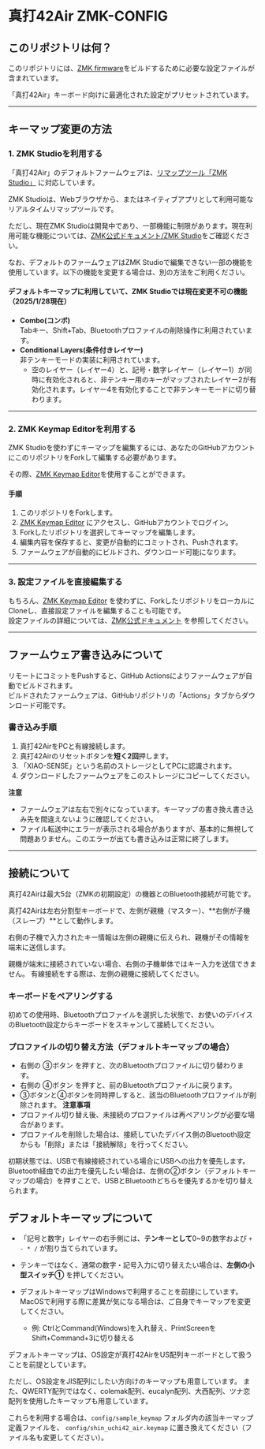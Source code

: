 # 真打42Air ZMK-CONFIG

## このリポジトリは何？

このリポジトリには、[ZMK firmware](https://zmk.dev)をビルドするために必要な設定ファイルが含まれています。  

「真打42Air」キーボード向けに最適化された設定がプリセットされています。

---

## キーマップ変更の方法

### 1. ZMK Studioを利用する

「真打42Air」のデフォルトファームウェアは、[リマップツール「ZMK Studio」](https://zmk.studio) に対応しています。  

ZMK Studioは、Webブラウザから、またはネイティブアプリとして利用可能なリアルタイムリマップツールです。

ただし、現在ZMK Studioは開発中であり、一部機能に制限があります。現在利用可能な機能については、[ZMK公式ドキュメント/ZMK Studio](https://zmk.dev/docs/features/studio)をご確認ください。

なお、デフォルトのファームウェアはZMK Studioで編集できない一部の機能を使用しています。以下の機能を変更する場合は、別の方法をご利用ください。

#### デフォルトキーマップに利用していて、ZMK Studioでは現在変更不可の機能（2025/1/28現在）

- **Combo(コンボ)**  
  Tabキー、Shift+Tab、Bluetoothプロファイルの削除操作に利用されています。
- **Conditional Layers(条件付きレイヤー)**  
  非テンキーモードの実装に利用されています。
  - 空のレイヤー（レイヤー4）と、記号・数字レイヤー（レイヤー1）が同時に有効化されると、非テンキー用のキーがマップされたレイヤー2が有効化されます。レイヤー4を有効化することで非テンキーモードに切り替わります。

---

### 2. ZMK Keymap Editorを利用する

ZMK Studioを使わずにキーマップを編集するには、あなたのGitHubアカウントにこのリポジトリをForkして編集する必要があります。

その際、[ZMK Keymap Editor](https://nickcoutsos.github.io/keymap-editor/)を使用することができます。

#### 手順

1. このリポジトリをForkします。
2. [ZMK Keymap Editor](https://nickcoutsos.github.io/keymap-editor/) にアクセスし、GitHubアカウントでログイン。
3. Forkしたリポジトリを選択してキーマップを編集します。
4. 編集内容を保存すると、変更が自動的にコミットされ、Pushされます。
5. ファームウェアが自動的にビルドされ、ダウンロード可能になります。

---

### 3. 設定ファイルを直接編集する

もちろん、[ZMK Keymap Editor](https://nickcoutsos.github.io/keymap-editor/) を使わずに、ForkしたリポジトリをローカルにCloneし、直接設定ファイルを編集することも可能です。  
設定ファイルの詳細については、[ZMK公式ドキュメント](https://zmk.dev/docs) を参照してください。

---

## ファームウェア書き込みについて

リモートにコミットをPushすると、GitHub Actionsによりファームウェアが自動でビルドされます。  
ビルドされたファームウェアは、GitHubリポジトリの「Actions」タブからダウンロード可能です。

### 書き込み手順

1. 真打42AirをPCと有線接続します。
2. 真打42Airのリセットボタンを**短く2回**押します。
3. 「XIAO-SENSE」という名前のストレージとしてPCに認識されます。
4. ダウンロードしたファームウェアをこのストレージにコピーしてください。

**注意**  
- ファームウェアは左右で別々になっています。キーマップの書き換え書き込み先を間違えないように確認してください。
- ファイル転送中にエラーが表示される場合がありますが、基本的に無視して問題ありません。このエラーが出ても書き込みは正常に終了します。

---

## 接続について

真打42Airは最大5台（ZMKの初期設定）の機器とのBluetooth接続が可能です。

真打42Airは左右分割型キーボードで、左側が親機（マスター）、**右側が子機（スレーブ）**として動作します。

右側の子機で入力されたキー情報は左側の親機に伝えられ、親機がその情報を端末に送信します。

親機が端末に接続されていない場合、右側の子機単体ではキー入力を送信できません。
有線接続をする際は、左側の親機に接続してください。

### キーボードをペアリングする
初めての使用時、Bluetoothプロファイルを選択した状態で、お使いのデバイスのBluetooth設定からキーボードをスキャンして接続してください。

### プロファイルの切り替え方法（デフォルトキーマップの場合）
- 右側の ③ボタン を押すと、次のBluetoothプロファイルに切り替わります。
- 右側の ④ボタン を押すと、前のBluetoothプロファイルに戻ります。
- ③ボタンと④ボタンを同時押しすると、該当のBluetoothプロファイルが削除されます。
**注意事項**
-   プロファイル切り替え後、未接続のプロファイルは再ペアリングが必要な場合があります。
-   プロファイルを削除した場合は、接続していたデバイス側のBluetooth設定からも「削除」または「接続解除」を行ってください。

初期状態では、USBで有線接続されている場合にUSBへの出力を優先します。
Bluetooth経由での出力を優先したい場合は、左側の②ボタン（デフォルトキーマップの場合）を押すことで、USBとBluetoothどちらを優先するかを切り替えられます。

## デフォルトキーマップについて

- 「記号と数字」レイヤーの右手側には、**テンキーとして**0~9の数字および `+ - * /` が割り当てられています。
- テンキーではなく、通常の数字・記号入力に切り替えたい場合は、**左側の小型スイッチ①** を押してください。

- デフォルトキーマップはWindowsで利用することを前提にしています。MacOSで利用する際に差異が気になる場合は、ご自身でキーマップを変更してください。
    - 例: CtrlとCommand(Windows)を入れ替え、PrintScreenをShift+Command+3に切り替える

デフォルトキーマップは、OS設定が真打42AirをUS配列キーボードとして扱うことを前提としています。

ただし、OS設定をJIS配列にしたい方向けのキーマップも用意しています。
また、QWERTY配列ではなく、colemak配列、eucalyn配列、大西配列、ツナ恋配列を使用したキーマップも用意しています。

これらを利用する場合は、`config/sample_keymap` フォルダ内の該当キーマップ定義ファイルを、 `config/shin_uchi42_air.keymap` に置き換えてください（ファイル名も変更してください）。
